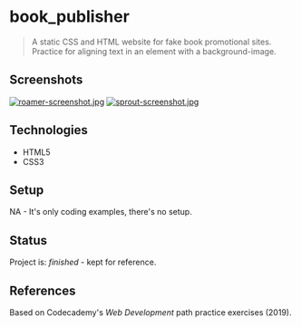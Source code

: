 # book_publisher

> A static CSS and HTML website for fake book promotional sites. Practice for aligning text in an element with a background-image. 

## Screenshots
[![roamer-screenshot.jpg](https://i.postimg.cc/FKy3zCC6/roamer-screenshot.jpg)](https://postimg.cc/2q5VXGDd)
[![sprout-screenshot.jpg](https://i.postimg.cc/QM8xg6xw/sprout-screenshot.jpg)](https://postimg.cc/0z4sP0S0)

## Technologies
* HTML5
* CSS3

## Setup
NA - It's only coding examples, there's no setup.

## Status
Project is: _finished_ - kept for reference.


## References
Based on Codecademy's _Web Development_ path practice exercises (2019).



